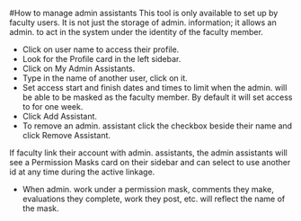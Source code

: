 #How to manage admin assistants
This tool is only available to set up by faculty users.  It is not just the storage of admin. information; it allows an admin. to act in the system under the identity of the faculty member.
* Click on user name to access their profile.
* Look for the Profile card in the left sidebar.
* Click on My Admin Assistants.
* Type in the name of another user, click on it.
* Set access start and finish dates and times to limit when the admin. will be able to be masked as the faculty member. By default it will set access to for one week.
* Click Add Assistant.
* To remove an admin. assistant click the checkbox beside their name and click Remove Assistant.

If faculty link their account with admin. assistants, the admin assistants will see a Permission Masks card on their sidebar and can select to use another id at any time during the active linkage.

* When admin. work under a permission mask, comments they make, evaluations they complete, work they post, etc. will reflect the name of the mask.
